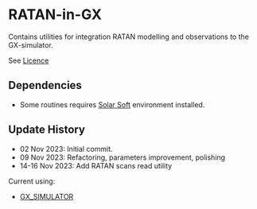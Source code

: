 # RATAN-in-GX
Contains utilities for integration RATAN modelling and observations to the GX-simulator.

See [Licence](https://github.com/Alexey-Stupishin/RATAN-in-GX/blob/main/LICENCE.md)

## Dependencies
* Some routines requires [Solar Soft](https://www.lmsal.com/solarsoft/ssw_packages_info.html) environment installed.

## Update History
* 02 Nov 2023: Initial commit.
* 09 Nov 2023: Refactoring, parameters improvement, polishing
* 14-16 Nov 2023: Add RATAN scans read utility

Current using:
* [GX_SIMULATOR](https://github.com/Gelu-Nita/GX_SIMULATOR)
